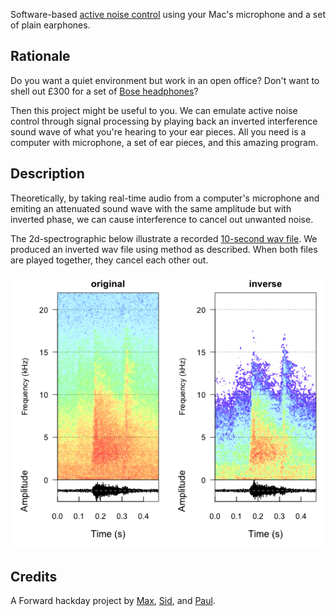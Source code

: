 Software-based [active noise control](http://en.wikipedia.org/wiki/Active_noise_control) using your Mac's microphone and a set of plain earphones.

## Rationale

Do you want a quiet environment but work in an open office? Don't want to shell out £300 for a set of [Bose headphones](http://www.amazon.co.uk/gp/product/B0054JJ0QW)?

Then this project might be useful to you. We can emulate active noise control through signal processing by playing back an inverted interference sound wave of what you're hearing to your ear pieces. All you need is a computer with microphone, a set of ear pieces, and this amazing program.

## Description

Theoretically, by taking real-time audio from a computer's microphone and emiting an attenuated sound wave with the same amplitude but with inverted phase, we can cause interference to cancel out unwanted noise.

The 2d-spectrographic below illustrate a recorded [10-second wav file](./data/ambience.wav). We produced an inverted wav file using method as described. When both files are played together, they cancel each other out.

![spectrographic plot of original and inversed audio](./spectro.png)

## Credits

A Forward hackday project by [Max](https://github.com/maxdupenois), [Sid](https://github.com/sdawara), and [Paul](https://github.com/Quantisan).